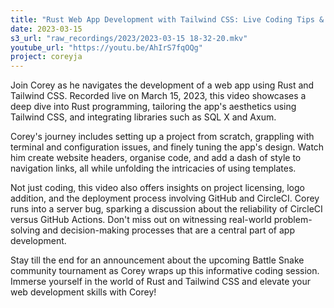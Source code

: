 ```yaml
---
title: "Rust Web App Development with Tailwind CSS: Live Coding Tips & Troubleshooting"
date: 2023-03-15
s3_url: "raw_recordings/2023/2023-03-15 18-32-20.mkv"
youtube_url: "https://youtu.be/AhIrS7fqOQg"
project: coreyja
---
```


Join Corey as he navigates the development of a web app using Rust and Tailwind CSS. Recorded live on March 15, 2023, this video showcases a deep dive into Rust programming, tailoring the app's aesthetics using Tailwind CSS, and integrating libraries such as SQL X and Axum.

Corey's journey includes setting up a project from scratch, grappling with terminal and configuration issues, and finely tuning the app's design. Watch him create website headers, organise code, and add a dash of style to navigation links, all while unfolding the intricacies of using templates.

Not just coding, this video also offers insights on project licensing, logo addition, and the deployment process involving GitHub and CircleCI. Corey runs into a server bug, sparking a discussion about the reliability of CircleCI versus GitHub Actions. Don't miss out on witnessing real-world problem-solving and decision-making processes that are a central part of app development.

Stay till the end for an announcement about the upcoming Battle Snake community tournament as Corey wraps up this informative coding session. Immerse yourself in the world of Rust and Tailwind CSS and elevate your web development skills with Corey!
